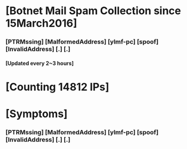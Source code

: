 # [Botnet Mail Spam Collection since 15March2016]
### [PTRMssing] [MalformedAddress] [ylmf-pc] [spoof] [InvalidAddress] [.] [.]
#### [Updated every 2~3 hours]

# [Counting 14812 IPs]

# [Symptoms] 
###   [PTRMssing] [MalformedAddress] [ylmf-pc] [spoof] [InvalidAddress] [.] [.]
